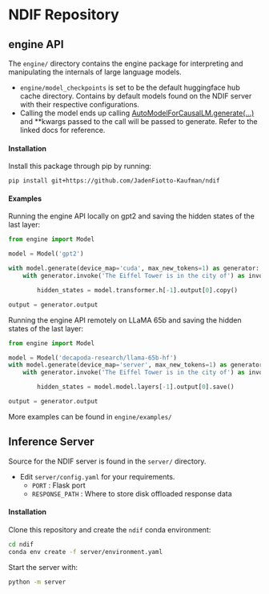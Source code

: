 # NDIF Repository
## engine API

The `engine/` directory contains the engine package for interpreting and manipulating the internals of large language models.

- `engine/model_checkpoints` is set to be the default huggingface hub cache directory. Contains by default models found on the NDIF server with their respective configurations.
- Calling the model ends up calling [AutoModelForCausalLM.generate(...)](https://huggingface.co/docs/transformers/main/en/main_classes/text_generation#transformers.GenerationMixin.generate) and **kwargs passed to the call will be passed to generate. Refer to the linked docs for reference.

#### Installation

Install this package through pip by running:

`pip install git+https://github.com/JadenFiotto-Kaufman/ndif`

#### Examples

Running the engine API locally on gpt2 and saving the hidden states of the last layer:

```python
from engine import Model

model = Model('gpt2')

with model.generate(device_map='cuda', max_new_tokens=1) as generator:
    with generator.invoke('The Eiffel Tower is in the city of') as invoker:

        hidden_states = model.transformer.h[-1].output[0].copy()

output = generator.output
```

Running the engine API remotely on LLaMA 65b and saving the hidden states of the last layer:

```python
from engine import Model

model = Model('decapoda-research/llama-65b-hf')
with model.generate(device_map='server', max_new_tokens=1) as generator:
    with generator.invoke('The Eiffel Tower is in the city of') as invoker:

        hidden_states = model.model.layers[-1].output[0].save()

output = generator.output
```

More examples can be found in `engine/examples/`

## Inference Server

Source for the NDIF server is found in the `server/` directory.

- Edit `server/config.yaml` for your requirements. 
    - `PORT` : Flask port
    - `RESPONSE_PATH` : Where to store disk offloaded response data

#### Installation

Clone this repository and create the `ndif` conda environment:

```bash
cd ndif
conda env create -f server/environment.yaml
```

Start the server with:

```bash
python -m server
``` 
